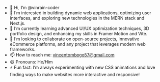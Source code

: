 - 👋 Hi, I’m @vinrain-coder
- 👀 I’m interested in building dynamic web applications, optimizing user interfaces, and exploring new technologies in the MERN stack and Next.js.
- 🌱 I’m currently learning advanced UI/UX optimization techniques, 3D portfolio design, and enhancing my skills in Framer Motion and Vite.
- 💞️ I’m looking to collaborate on open-source projects, innovative eCommerce platforms, and any project that leverages modern web frameworks.
- 📫 How to reach me: vincentombogo57@gmail.com
- 😄 Pronouns: He/Him
- ⚡ Fun fact: I’m always experimenting with new CSS animations and love finding ways to make websites more interactive and responsive!
